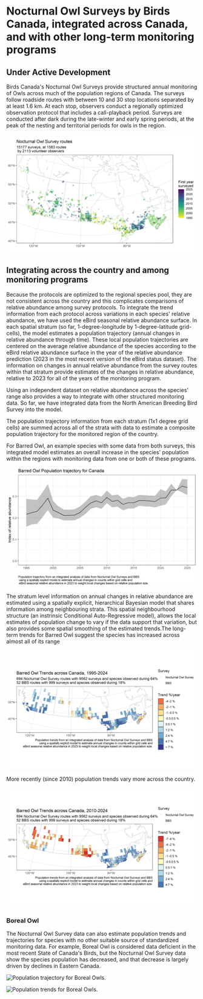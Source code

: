 # Nocturnal Owl Surveys by Birds Canada, integrated across Canada, and with other long-term monitoring programs

## Under Active Development

Birds Canada's Nocturnal Owl Surveys provide structured annual monitoring of Owls across much of the population regions of Canada. The surveys follow roadside routes with between 10 and 30 stop locations separated by at least 1.6 km. At each stop, observers conduct a regionally optimized observation protocol that includes a call-playback period. Surveys are conducted after dark during the late-winter and early spring periods, at the peak of the nesting and territorial periods for owls in the region.

![Starting locations of Nocturnal Owl Surveys across Canada](figures/Nocturnal_owl_survey_routes.png)

## Integrating across the country and among monitoring programs

Because the protocols are optimized to the regional species pool, they are not consistent across the country and this complicates comparisons of relative abundance among survey protocols. To integrate the trend information from each protocol across variations in each species' relative abundance, we have used the eBird seasonal relative abundance surface. In each spatial stratum (so far, 1-degree-longitude by 1-degree-latitude grid-cells), the model estimates a population trajectory (annual changes in relative abundance through time). These local population trajectories are centered on the average relative abundance of the species according to the eBird relative abundance surface in the year of the relative abundance prediction (2023 in the most recent version of the eBird status dataset). The information on changes in annual relative abundance from the survey routes within that stratum provide estimates of the changes in relative abundance, relative to 2023 for all of the years of the monitoring program.

Using an independent dataset on relative abundance across the species' range also provides a way to integrate with other structured monitoring data. So far, we have integrated data from the North American Breeding Bird Survey into the model.

The population trajectory information from each stratum (1x1 degree grid cells) are summed across all of the strata with data to estimate a composite population trajectory for the monitored region of the country.

For Barred Owl, an example species with some data from both surveys, this integrated model estimates an overall increase in the species' population within the regions with monitoring data from one or both of these programs.

![Population trajectory for Barred Owl across the regions of Canada with Nocturnal Owl Survey data. The narrowing the uncertainty interval in 2023 shows that the eBird relative abundance surface is assumed to have no uncertainty (this will change in future interations)](figures/Barred%20Owl_Canada_trajectory.png)

The stratum level information on annual changes in relative abundance are estimated using a spatially explicit, hierarchical Bayesian model that shares information among neighbouring strata. This spatial neighbourhood structure (an instrinsic Conditional Auto-Regressive model), allows the local estimates of population change to vary if the data support that variation, but also provides some spatial smoothing of the estimated trends.The long-term trends for Barred Owl suggest the species has increased across almost all of its range

![Long-term trends for Barred Owls.](figures/Barred%20Owl_Canada_trend_long.png)

More recently (since 2010) population trends vary more across the country.

![Spatial variation in short-term trends for Barred Owl.](figures/Barred%20Owl_Canada_trend_short.png)

### Boreal Owl

The Nocturnal Owl Survey data can also estimate population trends and trajectories for species with no other suitable source of standardized monitoring data. For example, Boreal Owl is considered data deficient in the most recent State of Canada's Birds, but the Nocturnal Owl Survey data show the species population has decreased, and that decrease is largely driven by declines in Eastern Canada.

![Population trajectory for Boreal Owls.](figures/Boreal%2Owl_Canada_trajectory.png)

![Population trends for Boreal Owls.](figures/Boreal%2Owl_Canada_trend_long.png)
